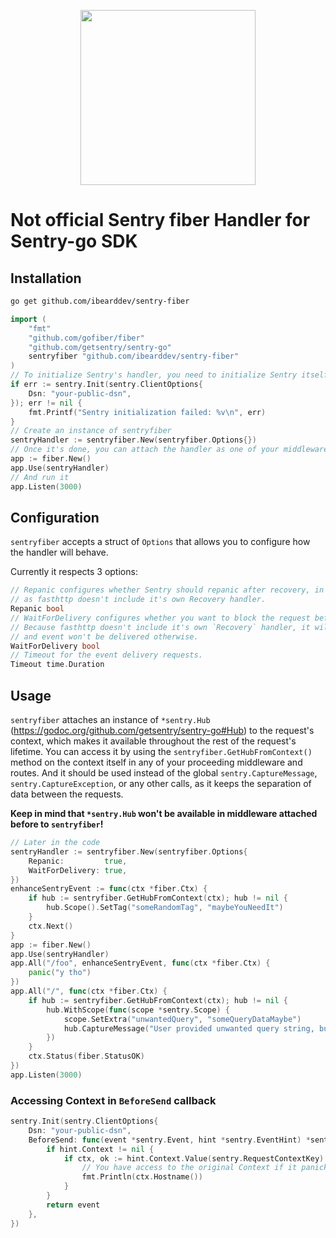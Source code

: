 <p align="center">
  <a href="https://sentry.io" target="_blank" align="center">
    <img src="https://sentry-brand.storage.googleapis.com/sentry-logo-black.png" width="280">
  </a>
  <br />
</p>

# Not official Sentry fiber Handler for Sentry-go SDK

## Installation

```sh
go get github.com/ibearddev/sentry-fiber
```

```go
import (
	"fmt"
    "github.com/gofiber/fiber"
	"github.com/getsentry/sentry-go"
	sentryfiber "github.com/ibearddev/sentry-fiber"
)
// To initialize Sentry's handler, you need to initialize Sentry itself beforehand
if err := sentry.Init(sentry.ClientOptions{
	Dsn: "your-public-dsn",
}); err != nil {
	fmt.Printf("Sentry initialization failed: %v\n", err)
}
// Create an instance of sentryfiber
sentryHandler := sentryfiber.New(sentryfiber.Options{})
// Once it's done, you can attach the handler as one of your middlewares
app := fiber.New()
app.Use(sentryHandler)
// And run it
app.Listen(3000)
```

## Configuration

`sentryfiber` accepts a struct of `Options` that allows you to configure how the handler will behave.

Currently it respects 3 options:

```go
// Repanic configures whether Sentry should repanic after recovery, in most cases it should be set to false,
// as fasthttp doesn't include it's own Recovery handler.
Repanic bool
// WaitForDelivery configures whether you want to block the request before moving forward with the response.
// Because fasthttp doesn't include it's own `Recovery` handler, it will restart the application,
// and event won't be delivered otherwise.
WaitForDelivery bool
// Timeout for the event delivery requests.
Timeout time.Duration
```

## Usage

`sentryfiber` attaches an instance of `*sentry.Hub` (https://godoc.org/github.com/getsentry/sentry-go#Hub) to the request's context, which makes it available throughout the rest of the request's lifetime.
You can access it by using the `sentryfiber.GetHubFromContext()` method on the context itself in any of your proceeding middleware and routes.
And it should be used instead of the global `sentry.CaptureMessage`, `sentry.CaptureException`, or any other calls, as it keeps the separation of data between the requests.

**Keep in mind that `*sentry.Hub` won't be available in middleware attached before to `sentryfiber`!**

```go
// Later in the code
sentryHandler := sentryfiber.New(sentryfiber.Options{
    Repanic:         true,
    WaitForDelivery: true,
})
enhanceSentryEvent := func(ctx *fiber.Ctx) {
    if hub := sentryfiber.GetHubFromContext(ctx); hub != nil {
        hub.Scope().SetTag("someRandomTag", "maybeYouNeedIt")
    }
    ctx.Next()
}
app := fiber.New()
app.Use(sentryHandler)
app.All("/foo", enhanceSentryEvent, func(ctx *fiber.Ctx) {
    panic("y tho")
})
app.All("/", func(ctx *fiber.Ctx) {
    if hub := sentryfiber.GetHubFromContext(ctx); hub != nil {
        hub.WithScope(func(scope *sentry.Scope) {
            scope.SetExtra("unwantedQuery", "someQueryDataMaybe")
            hub.CaptureMessage("User provided unwanted query string, but we recovered just fine")
        })
    }
    ctx.Status(fiber.StatusOK)
})
app.Listen(3000)
```

### Accessing Context in `BeforeSend` callback

```go
sentry.Init(sentry.ClientOptions{
	Dsn: "your-public-dsn",
	BeforeSend: func(event *sentry.Event, hint *sentry.EventHint) *sentry.Event {
		if hint.Context != nil {
			if ctx, ok := hint.Context.Value(sentry.RequestContextKey).(*fiber.Ctx); ok {
				// You have access to the original Context if it panicked
				fmt.Println(ctx.Hostname())
			}
		}
		return event
	},
})
```